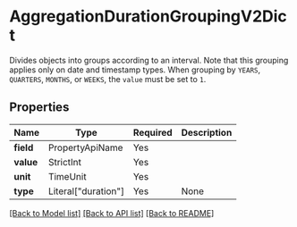 # AggregationDurationGroupingV2Dict

Divides objects into groups according to an interval. Note that this grouping applies only on date and timestamp types.
When grouping by `YEARS`, `QUARTERS`, `MONTHS`, or `WEEKS`, the `value` must be set to `1`.


## Properties
| Name | Type | Required | Description |
| ------------ | ------------- | ------------- | ------------- |
**field** | PropertyApiName | Yes |  |
**value** | StrictInt | Yes |  |
**unit** | TimeUnit | Yes |  |
**type** | Literal["duration"] | Yes | None |


[[Back to Model list]](../../README.md#documentation-for-models) [[Back to API list]](../../README.md#documentation-for-api-endpoints) [[Back to README]](../../README.md)
